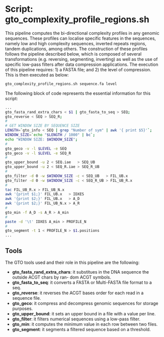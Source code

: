 # Script: gto_complexity_profile_regions.sh

This pipeline computes the bi-directional complexity profiles in any genomic sequences. These profiles can localise specific features in the sequences, namely low and high complexity sequences, inverted repeats regions, tandem duplications, among others. The construction of these profiles follows the pipeline described below, which is composed of several transformations (e.g. reversing, segmenting, inverting) as well as the use of specific low-pass filters after data compression applications. The execution of this pipeline requires: 1) a FASTA file; and 2) the level of compression. This is then executed as below:

```sh
gto_complexity_profile_regions.sh sequence.fa level
```

The following block of code represents the essential information for this script:

```sh
...
gto_fasta_rand_extra_chars < $1 | gto_fasta_to_seq > SEQ;
gto_reverse < SEQ > SEQ_R;
#
# GET WINDOW SIZE BY SEQUENCE SIZE
LENGTH=`gto_info < SEQ | grep "Number of sym" | awk '{ print $5}'`;
WINDOW_SIZE=`echo "$LENGTH / 1000" | bc`;
echo "WINDOW SIZE: $WINDOW_SIZE";
#
gto_geco -v -l $LEVEL -e SEQ
gto_geco -v -l $LEVEL -e SEQ_R
#
gto_upper_bound -u 2 < SEQ.iae   > SEQ_UB
gto_upper_bound -u 2 < SEQ_R.iae > SEQ_R_UB
#
gto_filter -d 0 -w $WINDOW_SIZE -c < SEQ_UB   > FIL_UB.x
gto_filter -d 0 -w $WINDOW_SIZE -c < SEQ_R_UB > FIL_UB_R.x
#
tac FIL_UB_R.x > FIL_UB_N.x
awk '{print $1;}' FIL_UB.x   > IDXES
awk '{print $2;}' FIL_UB.x   > A_D
awk '{print $2;}' FIL_UB_N.x > A_R
#
gto_min -f A_D -s A_R > A_min
#
paste -d '\t' IDXES A_min > PROFILE_N
#
gto_segment -t 1 < PROFILE_N > $1.positions
...
```

## Tools
The GTO tools used and their role in this pipeline are the following:

- **gto_fasta_rand_extra_chars**: it substitues in the DNA sequence the outside ACGT chars by ran-
dom ACGT symbols.
- **gto_fasta_to_seq**: it converts a FASTA or Multi-FASTA file format to a seq.
- **gto_reverse**: it reverses the ACGT bases order for each read in a sequence file.
- **gto_geco**: it compress and decompress genomic sequences for storage purposes.
- **gto_upper_bound**: it sets an upper bound in a file with a value per line.
- **gto_filter**: it filters numerical sequences using a low-pass filter.
- **gto_min**: it computes the minimum value in each row between two files.
- **gto_segment**: it segments a filtered sequence based on a threshold.


